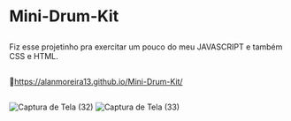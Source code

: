 # Mini-Drum-Kit
##
Fiz esse projetinho pra exercitar um pouco do meu JAVASCRIPT e também CSS e HTML.
##
🔗https://alanmoreira13.github.io/Mini-Drum-Kit/
##
![Captura de Tela (32)](https://user-images.githubusercontent.com/88805398/159814771-2e04a178-99dc-413e-ad5d-64dbf3c0e807.png)
![Captura de Tela (33)](https://user-images.githubusercontent.com/88805398/159814778-0348ac42-2551-4815-a6ea-2c4844ae67b7.png)


